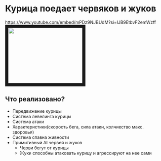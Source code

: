 <h1>Курица поедает червяков и жуков</h1>
https://www.youtube.com/embed/mPDz9NJBUdM?si=IJB9EtbvF2emWzff
<a href="http://www.youtube.com/watch?feature=player_embedded&v=mPDz9NJBUdM?si=IJB9EtbvF2emWzff" target="_blank"><img src="http://img.youtube.com/vi/mPDz9NJBUdM?si=IJB9EtbvF2emWzff/0.jpg" width="240" height="180" border="10"/></a>

<h2>Что реализовано?</h2>
<ul>
  <li>Передвижение курицы</li>
  <li>Система левелинга курицы</li>
  <li>Система атаки</li>
  <li>Характеристики(скорость бега, сила атаки, колчиество макс. здоровья)</li>
  <li>Система спавна живности</li>
  <li>Примитивный AI червей и жуков
    <ul>
      <li>Черви бегут от курицы</li>
      <li>Жуки способны атаковать курицу и агрессируют на нее сами</li>
    </ul>
  </li>
  <ul></ul
</ul>

